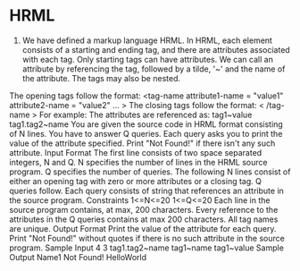 # HRML
1.	We have defined a markup language HRML. In HRML, each element consists of a starting and ending tag, and there are attributes associated with each tag. Only starting tags can have attributes. We can call an attribute by referencing the tag, followed by a tilde, '~' and the name of the attribute. The tags may also be nested.

The opening tags follow the format:
<tag-name attribute1-name = "value1" attribute2-name = "value2" ... >
The closing tags follow the format:
< /tag-name >
For example:
<tag1 value = "HelloWorld">
<tag2 name = "Name1">
</tag2>
</tag1>
The attributes are referenced as:
tag1~value  
tag1.tag2~name
You are given the source code in HRML format consisting of N lines. You have to answer Q queries. Each query asks you to print the value of the attribute specified. Print "Not Found!" if there isn't any such attribute.
Input Format
The first line consists of two space separated integers, N and Q. N specifies the number of lines in the HRML source program. Q specifies the number of queries.
The following N lines consist of either an opening tag with zero or more attributes or a closing tag.
Q queries follow. Each query consists of string that references an attribute in the source program.
Constraints
 1<=N<=20
1<=Q<=20
Each line in the source program contains, at max,  200 characters. 
Every reference to the attributes in the Q queries contains at max 200 characters. 
All tag names are unique.
Output Format
Print the value of the attribute for each query. Print "Not Found!" without quotes if there is no such attribute in the source program.
Sample Input
4 3
<tag1 value = "HelloWorld">
<tag2 name = "Name1">
</tag2>
</tag1>
tag1.tag2~name
tag1~name
tag1~value
Sample Output
Name1
Not Found!
HelloWorld



